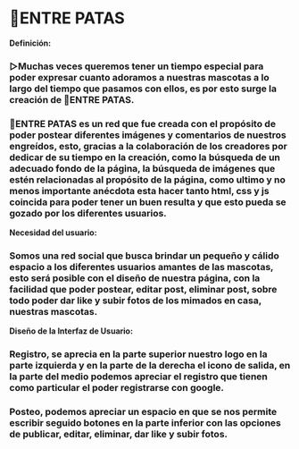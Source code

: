 <h1><b> 🐾ENTRE PATAS</b></h1>
<b>Definición:</b>
<h3>▷Muchas veces queremos tener un tiempo especial para poder expresar cuanto adoramos a nuestras mascotas a lo largo del tiempo que pasamos con ellos, es por esto surge la creación de 🐾ENTRE PATAS. </h3>
<h3>🐾ENTRE PATAS es un red que fue creada con el propósito de poder postear diferentes imágenes y comentarios de nuestros engreídos, esto, gracias a la colaboración de los creadores por dedicar de su tiempo en la creación, como la búsqueda de un adecuado fondo de la página, la búsqueda de imágenes que estén relacionadas al propósito de la página, como ultimo y no menos importante anécdota esta hacer tanto html, css y js coincida para poder tener un buen resulta y que esto pueda se gozado por los diferentes usuarios.</h3>

<b>Necesidad del usuario:</b>
<h3>Somos una red social que busca brindar un pequeño y cálido espacio a los diferentes usuarios amantes de las mascotas, esto será posible con el diseño de nuestra página, con la facilidad que poder postear, editar post, eliminar post, sobre todo poder dar like y subir fotos de los mimados en casa, nuestras mascotas. </h3>

<b>Diseño de la Interfaz de Usuario:</b>
<h3>Registro, se aprecia en la parte superior nuestro logo en la parte izquierda y en la parte de la derecha el icono de salida, en la parte del medio podemos apreciar el registro que tienen como particular el poder registrarse con google.</h3>
<h3>Posteo, podemos apreciar un espacio en que se nos permite escribir seguido botones en la parte inferior con las opciones de publicar, editar, eliminar, dar like y subir fotos. </h3>